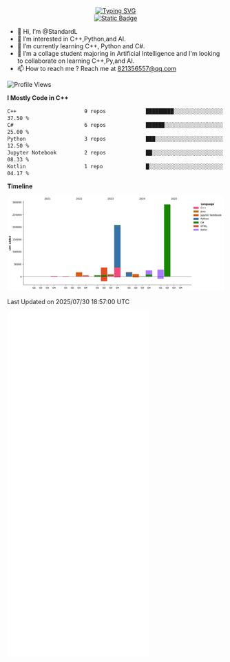 <!-- Dynamic typing 动态打字 -->
<div align="center">
  <div align="center">
  <a href="https://git.io/typing-svg"><img src="https://readme-typing-svg.demolab.com?font=Tilt+Neon&size=32&pause=1000&center=true&vCenter=true&random=false&width=435&lines=Hello+World!;%E4%BD%A0%E5%A5%BD%EF%BC%8C%E4%B8%96%E7%95%8C%EF%BC%81;%E3%83%8F%E3%83%AD%E3%83%BC%E3%80%81%E3%83%AF%E3%83%BC%E3%83%AB%E3%83%89!" alt="Typing SVG" /></a>
  </div>
</div>

<!-- Profile logo 徽标 -->
<div align="center">
  <a href="https://standardl.github.io">
    <img alt="Static Badge" src="https://img.shields.io/badge/Github.io-Blog-brightgreen?style=for-the-badge&logo=github&link=https%3A%2F%2Fstandardl.github.io">
  </a>
</div>

- 👋 Hi, I’m @StandardL
- 👀 I’m interested in C++,Python,and AI.
- 🌱 I’m currently learning C++, Python and C#.
- 💞️ I’m a collage student majoring in Artificial Intelligence and I'm looking to collaborate on learning C++,Py,and AI.
- 📫 How to reach me ? Reach me at 821356557@qq.com

<!-- Wakatime 数据统计 -->
<!--START_SECTION:waka-->
![Profile Views](http://img.shields.io/badge/Profile%20Views-0-blue)

**I Mostly Code in C++** 

```text
C++                      9 repos             █████████░░░░░░░░░░░░░░░░   37.50 % 
C#                       6 repos             ██████░░░░░░░░░░░░░░░░░░░   25.00 % 
Python                   3 repos             ███░░░░░░░░░░░░░░░░░░░░░░   12.50 % 
Jupyter Notebook         2 repos             ██░░░░░░░░░░░░░░░░░░░░░░░   08.33 % 
Kotlin                   1 repo              █░░░░░░░░░░░░░░░░░░░░░░░░   04.17 % 
```



**Timeline**

![Lines of Code chart](https://raw.githubusercontent.com/StandardL/StandardL/main/assets/bar_graph.png)


 Last Updated on 2025/07/30 18:57:00 UTC
<!--END_SECTION:waka-->

<img align="center" src="/github-metrics.svg" alt="Metrics" width="65%" />

<!---
StandardL/StandardL is a ✨ special ✨ repository because its `README.md` (this file) appears on your GitHub profile.
You can click the Preview link to take a look at your changes.
--->
